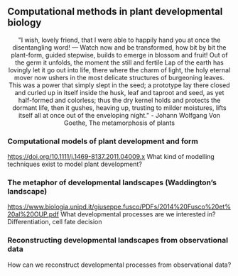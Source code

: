 ## Computational methods in plant developmental biology

<div align="center"> "I wish, lovely friend, that I were able to
    happily hand you at once the disentangling word! —   
Watch now and be transformed, how bit by bit the plant-form,
    guided stepwise, builds to emerge in blossom and fruit!
Out of the germ it unfolds, the moment the still and fertile
    Lap of the earth has lovingly let it go out into life,
there where the charm of light, the holy eternal mover
    now ushers in the most delicate structures of burgeoning leaves.
This was a power that simply slept in the seed; a prototype
    lay there closed and curled up in itself inside the husk,
leaf and taproot and seed, as yet half-formed and colorless;
    thus the dry kernel holds and protects the dormant life,
then it gushes, heaving up, trusting to milder moistures,
    lifts itself all at once out of the enveloping night." 
- Johann Wolfgang Von Goethe, The metamorphosis of plants </div>

### Computational models of plant development and form
https://doi.org/10.1111/j.1469-8137.2011.04009.x
What kind of modelling techniques exist to model plant development?

### The metaphor of developmental landscapes (Waddington’s landscape)
https://www.biologia.unipd.it/giuseppe.fusco/PDFs/2014%20Fusco%20et%20al%20OUP.pdf
What developmental processes are we interested in? Differentiation, cell fate decision

### Reconstructing developmental landscapes from observational data
How can we reconstruct developmental processes from observational data?

